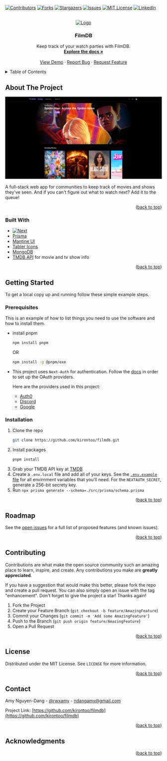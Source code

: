 <!-- Improved compatibility of back to top link: See: https://github.com/othneildrew/Best-README-Template/pull/73 -->
<a name="readme-top"></a>
<!--
*** Thanks for checking out the Best-README-Template. If you have a suggestion
*** that would make this better, please fork the repo and create a pull request
*** or simply open an issue with the tag "enhancement".
*** Don't forget to give the project a star!
*** Thanks again! Now go create something AMAZING! :D
-->



<!-- PROJECT SHIELDS -->
<!--
*** I'm using markdown "reference style" links for readability.
*** Reference links are enclosed in brackets [ ] instead of parentheses ( ).
*** See the bottom of this document for the declaration of the reference variables
*** for contributors-url, forks-url, etc. This is an optional, concise syntax you may use.
*** https://www.markdownguide.org/basic-syntax/#reference-style-links
-->
[![Contributors][contributors-shield]][contributors-url]
[![Forks][forks-shield]][forks-url]
[![Stargazers][stars-shield]][stars-url]
[![Issues][issues-shield]][issues-url]
[![MIT License][license-shield]][license-url]
[![LinkedIn][linkedin-shield]][linkedin-url]


<!-- PROJECT LOGO -->
<br />
<div align="center">
  <a href="https://github.com/kirontoo/filmdb">
    <img src="images/logo.png" alt="Logo" width="80" height="80">
  </a>

<h3 align="center">FilmDB</h3>

  <p align="center">
    Keep track of your watch parties with FilmDB. 
    <br />
    <a href="https://github.com/kirontoo/filmdb"><strong>Explore the docs »</strong></a>
    <br />
    <br />
    <a href="https://filmdb.vercel.app">View Demo</a>
    ·
    <a href="https://github.com/kirontoo/filmdb/issues">Report Bug</a>
    ·
    <a href="https://github.com/kirontoo/filmdb/issues">Request Feature</a>
  </p>
</div>



<!-- TABLE OF CONTENTS -->
<details>
  <summary>Table of Contents</summary>
  <ol>
    <li>
      <a href="#about-the-project">About The Project</a>
      <ul>
        <li><a href="#built-with">Built With</a></li>
      </ul>
    </li>
    <li>
      <a href="#getting-started">Getting Started</a>
      <ul>
        <li><a href="#prerequisites">Prerequisites</a></li>
        <li><a href="#installation">Installation</a></li>
      </ul>
    </li>
    <li><a href="#usage">Usage</a></li>
    <li><a href="#roadmap">Roadmap</a></li>
    <li><a href="#contributing">Contributing</a></li>
    <li><a href="#license">License</a></li>
    <li><a href="#contact">Contact</a></li>
    <li><a href="#acknowledgments">Acknowledgments</a></li>
  </ol>
</details>



<!-- ABOUT THE PROJECT -->
## About The Project

[![Product Name Screen Shot][product-screenshot]](https://filmdb.vercel.app)

A full-stack web app for communities to keep track of movies and shows they've seen.  And if you can't figure out what to watch next? Add it to the queue!

<p align="right">(<a href="#readme-top">back to top</a>)</p>


### Built With

* [![Next][Next.js]][Next-url]
* [Prisma](https://www.prisma.io)
* [Mantine UI](https://mantine.dev)
* [Tabler Icons](https://tabler-icons.io)
* [MongoDB](https://www.mongodb.com)
* [TMDB API](https://www.themoviedb.org) for movie and tv show info

<p align="right">(<a href="#readme-top">back to top</a>)</p>

<!-- GETTING STARTED -->
## Getting Started

To get a local copy up and running follow these simple example steps.

### Prerequisites

This is an example of how to list things you need to use the software and how to install them.
* install pnpm
  ```sh
  npm install pnpm
  ```

  OR

  ```sh
  npm install -g @pnpm/exe
  ```
* This project uses `Next-Auth` for authentication. Follow the [docs](https://next-auth.js.org/getting-started/introduction) in order to set up the OAuth providers.

  Here are the providers used in this project:
  * [Auth0](https://next-auth.js.org/providers/auth0)
  * [Discord](https://next-auth.js.org/providers/discord)
  * [Google](https://next-auth.js.org/providers/google)

### Installation

1. Clone the repo
   ```sh
   git clone https://github.com/kirontoo/filmdb.git
   ```
2. Install packages
   ```sh
   pnpm install
   ```
3. Grab your TMDB API key at [TMDB](https://www.themoviedb.org/documentation/api)
4. Create a `.env.local` file and add all of your keys. See the [`.env.example` file](./.env.example) for all envirnment variables that you'll need. For the `NEXTAUTH_SECRET`, generate a 256-bit secrety key.
5. Run `npx prisma generate --schema=./src/prisma/schema.prisma` 


<p align="right">(<a href="#readme-top">back to top</a>)</p>


<!-- ROADMAP -->
## Roadmap

See the [open issues](https://github.com/kirontoo/filmdb/issues) for a full list of proposed features (and known issues).

<p align="right">(<a href="#readme-top">back to top</a>)</p>



<!-- CONTRIBUTING -->
## Contributing

Contributions are what make the open source community such an amazing place to learn, inspire, and create. Any contributions you make are **greatly appreciated**.

If you have a suggestion that would make this better, please fork the repo and create a pull request. You can also simply open an issue with the tag "enhancement".
Don't forget to give the project a star! Thanks again!

1. Fork the Project
2. Create your Feature Branch (`git checkout -b feature/AmazingFeature`)
3. Commit your Changes (`git commit -m 'Add some AmazingFeature'`)
4. Push to the Branch (`git push origin feature/AmazingFeature`)
5. Open a Pull Request

<p align="right">(<a href="#readme-top">back to top</a>)</p>



<!-- LICENSE -->
## License

Distributed under the MIT License. See `LICENSE` for more information.

<p align="right">(<a href="#readme-top">back to top</a>)</p>



<!-- CONTACT -->
## Contact

Amy Nguyen-Dang - [@rwxamy](https://twitter.com/rwxamy) - ndangamy@gmail.com

Project Link: [https://github.com/kirontoo/filmdb](https://github.com/kirontoo/filmdb)

<p align="right">(<a href="#readme-top">back to top</a>)</p>



<!-- ACKNOWLEDGMENTS -->
## Acknowledgments

<p align="right">(<a href="#readme-top">back to top</a>)</p>



<!-- MARKDOWN LINKS & IMAGES -->
<!-- https://www.markdownguide.org/basic-syntax/#reference-style-links -->
[contributors-shield]: https://img.shields.io/github/contributors/kirontoo/filmdb.svg?style=for-the-badge
[contributors-url]: https://github.com/kirontoo/filmdb/graphs/contributors
[forks-shield]: https://img.shields.io/github/forks/kirontoo/filmdb.svg?style=for-the-badge
[forks-url]: https://github.com/kirontoo/filmdb/network/members
[stars-shield]: https://img.shields.io/github/stars/kirontoo/filmdb.svg?style=for-the-badge
[stars-url]: https://github.com/kirontoo/filmdb/stargazers
[issues-shield]: https://img.shields.io/github/issues/kirontoo/filmdb.svg?style=for-the-badge
[issues-url]: https://github.com/kirontoo/filmdb/issues
[license-shield]: https://img.shields.io/github/license/kirontoo/filmdb.svg?style=for-the-badge
[license-url]: https://github.com/kirontoo/filmdb/blob/master/LICENSE.txt
[linkedin-shield]: https://img.shields.io/badge/-LinkedIn-black.svg?style=for-the-badge&logo=linkedin&colorB=555
[linkedin-url]: https://linkedin.com/in/amyndang
[product-screenshot]: images/screenshot.png
[Next.js]: https://img.shields.io/badge/next.js-000000?style=for-the-badge&logo=nextdotjs&logoColor=white
[Next-url]: https://nextjs.org/
[React.js]: https://img.shields.io/badge/React-20232A?style=for-the-badge&logo=react&logoColor=61DAFB
[React-url]: https://reactjs.org/
[Vue.js]: https://img.shields.io/badge/Vue.js-35495E?style=for-the-badge&logo=vuedotjs&logoColor=4FC08D
[Vue-url]: https://vuejs.org/
[Angular.io]: https://img.shields.io/badge/Angular-DD0031?style=for-the-badge&logo=angular&logoColor=white
[Angular-url]: https://angular.io/
[Svelte.dev]: https://img.shields.io/badge/Svelte-4A4A55?style=for-the-badge&logo=svelte&logoColor=FF3E00
[Svelte-url]: https://svelte.dev/
[Laravel.com]: https://img.shields.io/badge/Laravel-FF2D20?style=for-the-badge&logo=laravel&logoColor=white
[Laravel-url]: https://laravel.com
[Bootstrap.com]: https://img.shields.io/badge/Bootstrap-563D7C?style=for-the-badge&logo=bootstrap&logoColor=white
[Bootstrap-url]: https://getbootstrap.com
[JQuery.com]: https://img.shields.io/badge/jQuery-0769AD?style=for-the-badge&logo=jquery&logoColor=white
[JQuery-url]: https://jquery.com 

